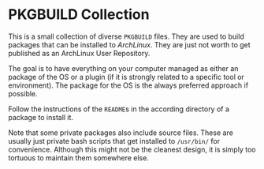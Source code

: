 # PKGBUILD Collection

This is a small collection of diverse `PKGBUILD` files. They are used to build
packages that can be installed to _ArchLinux_. They are just not worth to get
published as an ArchLinux User Repository.

The goal is to have everything on your computer managed as either an package of
the OS or a plugin (if it is strongly related to a specific tool or
environment). The package for the OS is the always preferred approach if
possible.

Follow the instructions of the `README`s in the according directory
of a package to install it.

Note that some private packages also include source files. These are usually
just private bash scripts that get installed to `/usr/bin/` for convenience.
Although this might not be the cleanest design, it is simply too tortuous to
maintain them somewhere else.

